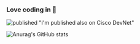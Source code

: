 ### Love coding in :snake: 
![published](https://static.production.devnetcloud.com/codeexchange/assets/images/devnet-published.svg) "I'm published also on Cisco DevNet"

![Anurag's GitHub stats](https://github-readme-stats.vercel.app/api?username=ste-giraldo&show_icons=true&theme=radical)

<!--
**ste-giraldo/ste-giraldo** is a ✨ _special_ ✨ repository because its `README.md` (this file) appears on your GitHub profile.

Here are some ideas to get you started:

- 🔭 I’m currently working on ...
- 🌱 I’m currently learning ...
- 👯 I’m looking to collaborate on ...
- 🤔 I’m looking for help with ...
- 💬 Ask me about ...
- 📫 How to reach me: ...
- 😄 Pronouns: ...
- ⚡ Fun fact: ...
-->
